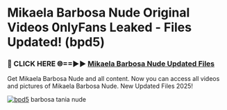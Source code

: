 # Mikaela Barbosa Nude Original Videos 0nlyFans Leaked - Files Updated! (bpd5)

<h3>🔴 CLICK HERE 🌐==►► <a href="https://tinyurl.com/4mcuefdz" rel="nofollow">Mikaela Barbosa Nude Updated Files</a></h3>

Get Mikaela Barbosa Nude and all content. Now you can access all videos and pictures of Mikaela Barbosa Nude. New Updated Files 2025!

[![bpd5](https://i.imgur.com/StAQSOY.gif)](https://tinyurl.com/4mcuefdz)
barbosa tania nude